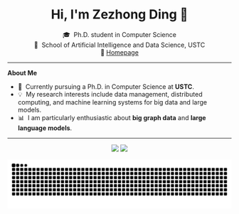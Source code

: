 <h1 align="center">Hi, I'm Zezhong Ding 👋</h1>

<p align="center">
🎓&nbsp; Ph.D. student in Computer Science <br>
🏫&nbsp; School of Artificial Intelligence and Data Science, USTC <br>
🔗 <a href="https://zezhongding.github.io/">Homepage</a>
</p>

---

**About Me**

- 🤖 &nbsp;Currently pursuing a Ph.D. in Computer Science at <b>USTC</b>.
- 💡 &nbsp;My research interests include data management, distributed computing, and machine learning systems for big data and large models.
- 📊 &nbsp;I am particularly enthusiastic about <b>big graph data</b> and <b>large language models</b>.

---
<p align="center">
  <img src="https://github-readme-stats.vercel.app/api?username=zezhongding&theme=gradient&show_icons=true" height="160"/>
    <img src="https://github-readme-streak-stats.herokuapp.com?user=zezhongding&theme=gradient" height="160"/>
<!--   <img src="https://github-profile-trophy.vercel.app/?username=zezhongding&theme=onestar&column=1" height="160"/> -->
</p>




<!-- 可选：贪吃蛇动画
<p align="center">
  <picture>
    <source media="(prefers-color-scheme: dark)" srcset="https://raw.githubusercontent.com/zezhongding/zezhongding/output/github-contribution-grid-snake-dark.svg">
    <img alt="github contribution grid snake animation" src="https://raw.githubusercontent.com/zezhongding/zezhongding/output/github-contribution-grid-snake.svg">
  </picture>
</p>
-->
<p align="center">
<picture>
  <source media="(prefers-color-scheme: dark)" srcset="https://raw.githubusercontent.com/zezhongding/zezhongding/output/github-contribution-grid-snake-dark.svg">
  <source media="(prefers-color-scheme: light)" srcset="https://raw.githubusercontent.com/zezhongding/zezhongding/output/github-contribution-grid-snake.svg">
  <img alt="github contribution grid snake animation" src="https://raw.githubusercontent.com/zezhongding/zezhongding/output/github-contribution-grid-snake.svg">
</picture>
</p>
